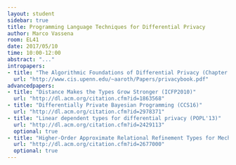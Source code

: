 ```yaml
---
layout: student
sidebar: true
title: Programming Language Techniques for Differential Privacy
author: Marco Vassena
room: EL41
date: 2017/05/10
time: 10:00-12:00
abstract: "..."
intropapers:
- title: "The Algorithmic Foundations of Differential Privacy (Chapter 1-2)"
  url: "http://www.cis.upenn.edu/~aaroth/Papers/privacybook.pdf"
advancedpapers:
- title: "Distance Makes the Types Grow Stronger (ICFP2010)"
  url: "http://dl.acm.org/citation.cfm?id=1863568"
- title: "Differentially Private Bayesian Programming (CCS16)"
  url: "http://dl.acm.org/citation.cfm?id=2978371"
- title: "Linear dependent types for differential privacy (POPL'13)"
  url: "http://dl.acm.org/citation.cfm?id=2429113"
  optional: true
- title: "Higher-Order Approximate Relational Refinement Types for Mechanism Design and Differential Privacy (POPL'15)"
  url: "http://dl.acm.org/citation.cfm?id=2677000"
  optional: true
---
```


